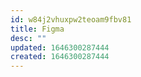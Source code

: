 ```yaml
---
id: w84j2vhuxpw2teoam9fbv81
title: Figma
desc: ""
updated: 1646300287444
created: 1646300287444
---
```

